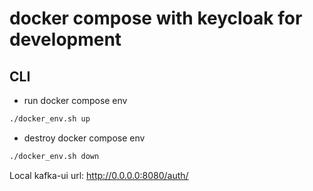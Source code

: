 # docker compose with keycloak for development

## CLI
- run docker compose env
```bash
./docker_env.sh up
```
- destroy docker compose env
```bash
./docker_env.sh down
```

Local kafka-ui url: http://0.0.0.0:8080/auth/
